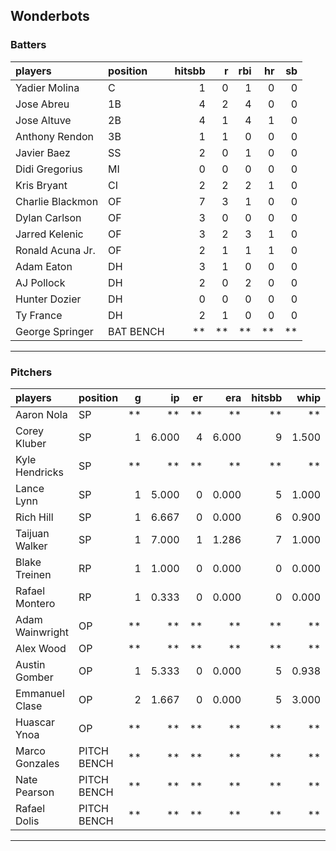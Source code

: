 ## Wonderbots

### Batters

 
|players          |position  | hitsbb|  r| rbi| hr| sb| 
|:----------------|:---------|------:|--:|---:|--:|--:| 
|Yadier Molina    |C         |      1|  0|   1|  0|  0| 
|Jose Abreu       |1B        |      4|  2|   4|  0|  0| 
|Jose Altuve      |2B        |      4|  1|   4|  1|  0| 
|Anthony Rendon   |3B        |      1|  1|   0|  0|  0| 
|Javier Baez      |SS        |      2|  0|   1|  0|  0| 
|Didi Gregorius   |MI        |      0|  0|   0|  0|  0| 
|Kris Bryant      |CI        |      2|  2|   2|  1|  0| 
|Charlie Blackmon |OF        |      7|  3|   1|  0|  0| 
|Dylan Carlson    |OF        |      3|  0|   0|  0|  0| 
|Jarred Kelenic   |OF        |      3|  2|   3|  1|  0| 
|Ronald Acuna Jr. |OF        |      2|  1|   1|  1|  0| 
|Adam Eaton       |DH        |      3|  1|   0|  0|  0| 
|AJ Pollock       |DH        |      2|  0|   2|  0|  0| 
|Hunter Dozier    |DH        |      0|  0|   0|  0|  0| 
|Ty France        |DH        |      2|  1|   0|  0|  0| 
|George Springer  |BAT BENCH |     **| **|  **| **| **| 

* * *

### Pitchers

 
|players         |position    |  g|    ip| er|   era| hitsbb|  whip| so|  w| sv| 
|:---------------|:-----------|--:|-----:|--:|-----:|------:|-----:|--:|--:|--:| 
|Aaron Nola      |SP          | **|    **| **|    **|     **|    **| **| **| **| 
|Corey Kluber    |SP          |  1| 6.000|  4| 6.000|      9| 1.500|  6|  1|  0| 
|Kyle Hendricks  |SP          | **|    **| **|    **|     **|    **| **| **| **| 
|Lance Lynn      |SP          |  1| 5.000|  0| 0.000|      5| 1.000|  9|  1|  0| 
|Rich Hill       |SP          |  1| 6.667|  0| 0.000|      6| 0.900|  9|  1|  0| 
|Taijuan Walker  |SP          |  1| 7.000|  1| 1.286|      7| 1.000|  4|  1|  0| 
|Blake Treinen   |RP          |  1| 1.000|  0| 0.000|      0| 0.000|  0|  0|  0| 
|Rafael Montero  |RP          |  1| 0.333|  0| 0.000|      0| 0.000|  0|  0|  1| 
|Adam Wainwright |OP          | **|    **| **|    **|     **|    **| **| **| **| 
|Alex Wood       |OP          | **|    **| **|    **|     **|    **| **| **| **| 
|Austin Gomber   |OP          |  1| 5.333|  0| 0.000|      5| 0.938|  6|  0|  0| 
|Emmanuel Clase  |OP          |  2| 1.667|  0| 0.000|      5| 3.000|  1|  0|  0| 
|Huascar Ynoa    |OP          | **|    **| **|    **|     **|    **| **| **| **| 
|Marco Gonzales  |PITCH BENCH | **|    **| **|    **|     **|    **| **| **| **| 
|Nate Pearson    |PITCH BENCH | **|    **| **|    **|     **|    **| **| **| **| 
|Rafael Dolis    |PITCH BENCH | **|    **| **|    **|     **|    **| **| **| **| 


* * *


